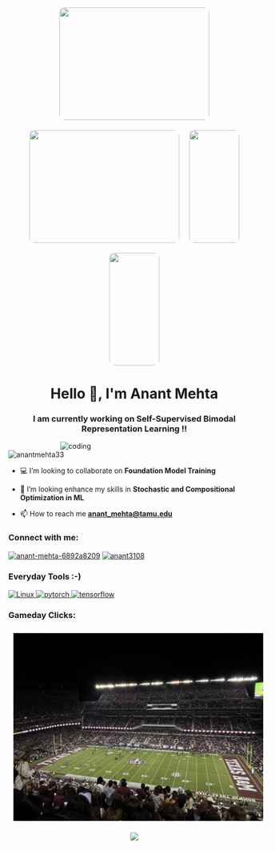<div align="center" style="display: flex; flex-wrap: wrap; justify-content: center; gap: 20px;">
  <img src="https://cdn8.openculture.com/2018/12/17222146/segawa-ukiyoe-gif-great-wave.gif" width="300" height="225" style="border-radius: 10px;" />
  <img src="https://cdn8.openculture.com/2018/12/17214538/animated-ukiyoe-gif-2.gif" width="300" height="225" style="border-radius: 10px;" />
  <img src="https://cdn8.openculture.com/2018/12/17221710/5c189086edec4913458546.gif" width="100" height="225" style="border-radius: 10px;" />
  <img src="https://cdn8.openculture.com/2018/12/17214111/animated-ukiyoe-gif-1.gif" width="100" height="225" style="border-radius: 10px;" />
</div>

<h1 align="center">Hello 👋, I'm Anant Mehta</h1>
<h3 align="center">I am currently working on Self-Supervised Bimodal Representation Learning !!</h3>
<img align = "right" alt="coding" width="400" src="https://media.tenor.com/Ug6cbVA1ZsMAAAAC/developer.gif">
<p align="left"> <img src="https://komarev.com/ghpvc/?username=anantmehta33&label=Profile%20views&color=0e75b6&style=flat" alt="anantmehta33" /> </p>

- 💻 I’m looking to collaborate on **Foundation Model Training**

- 🤝 I’m looking enhance my skills in **Stochastic and Compositional Optimization in ML**

- 📫 How to reach me **anant_mehta@tamu.edu**

<h3 align="left">Connect with me:</h3>
<p align="left">
<a href="https://linkedin.com/in/anant-mehta-6892a8209" target="blank"><img align="center" src="https://raw.githubusercontent.com/rahuldkjain/github-profile-readme-generator/master/src/images/icons/Social/linked-in-alt.svg" alt="anant-mehta-6892a8209" height="30" width="40" /></a>
<a href="https://www.leetcode.com/anant3108" target="blank"><img align="center" src="https://raw.githubusercontent.com/rahuldkjain/github-profile-readme-generator/master/src/images/icons/Social/leet-code.svg" alt="anant3108" height="30" width="40" /></a>
</p>

<h3 align="left">Everyday Tools :-)</h3>
<p align="left"> <a href="https://pytorch.org/" target="_blank" rel="noreferrer"> <img src="https://www.vectorlogo.zone/logos/linux/linux-ar21.svg" alt="Linux" width="70" height="40"/> </a> <a href="https://pytorch.org/" target="_blank" rel="noreferrer"> <img src="https://www.vectorlogo.zone/logos/pytorch/pytorch-icon.svg" alt="pytorch" width="40" height="40"/> </a><a href="https://www.tensorflow.org" target="_blank" rel="noreferrer"> <img src="https://www.vectorlogo.zone/logos/tensorflow/tensorflow-icon.svg" alt="tensorflow" width="40" height="40"/> </a> </p>
<h3 align="left">Gameday Clicks:</h3>
<div align="center">
  <img src="Images/img2.jpg" width="500" style="margin-right: 20px; background-color: white; padding: 10px; border-radius: 10px;" />
  <img src="Images/img3.jpg" width="500" style="background-color: white; padding: 10px; border-radius: 10px;" />
</div>



